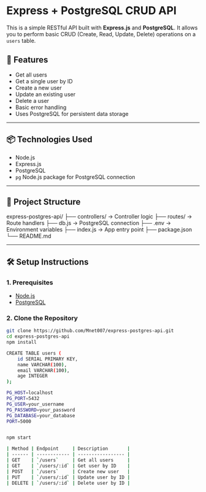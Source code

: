 # Express + PostgreSQL CRUD API

This is a simple RESTful API built with **Express.js** and **PostgreSQL**. It allows you to perform basic CRUD (Create, Read, Update, Delete) operations on a `users` table.

## 🚀 Features

- Get all users
- Get a single user by ID
- Create a new user
- Update an existing user
- Delete a user
- Basic error handling
- Uses PostgreSQL for persistent data storage

---

## 📦 Technologies Used

- Node.js
- Express.js
- PostgreSQL
- `pg` Node.js package for PostgreSQL connection

---

## 📁 Project Structure
express-postgres-api/
├── controllers/       → Controller logic
├── routes/            → Route handlers
├── db.js              → PostgreSQL connection
├── .env               → Environment variables
├── index.js           → App entry point
├── package.json
└── README.md


---

## 🛠️ Setup Instructions

### 1. Prerequisites

- [Node.js](https://nodejs.org/en/)
- [PostgreSQL](https://www.postgresql.org/download/)

### 2. Clone the Repository

```bash
git clone https://github.com/Mnet007/express-postgres-api.git
cd express-postgres-api
npm install

CREATE TABLE users (
    id SERIAL PRIMARY KEY,
    name VARCHAR(100),
    email VARCHAR(100),
    age INTEGER
);

PG_HOST=localhost
PG_PORT=5432
PG_USER=your_username
PG_PASSWORD=your_password
PG_DATABASE=your_database
PORT=5000


npm start

| Method | Endpoint     | Description       |
| ------ | ------------ | ----------------- |
| GET    | `/users`     | Get all users     |
| GET    | `/users/:id` | Get user by ID    |
| POST   | `/users`     | Create new user   |
| PUT    | `/users/:id` | Update user by ID |
| DELETE | `/users/:id` | Delete user by ID |




